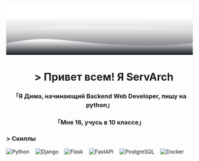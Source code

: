 ![> Привет всем! Я ServArch](https://raw.githubusercontent.com/Qu1nel/Qu1nel/182f0eb3cd4fea058ecc4dd1c60387213f260f39/.github/assets/svg/waves-white.svg)

<div id="toc">
  <ul align="center" style="list-style: none">
    <summary>
      <h1>
        > Привет всем! Я ServArch
      </h1>
    </summary>
  </ul>
</div>

 **<h3 align="center">「Я Дима, начинающий Backend Web Developer, пишу на python」</h3>**
 **<h3 align="center">「Мне 16, учусь в 10 классе」</h3>**

 **<h3 align="left"> > Скиллы</h3>**

<div style="display: flex; flex-wrap: wrap; gap: 8px; justify-content: left;"><img src="https://camo.githubusercontent.com/1736f741ccc2d2083c7fda0012b8c459123b95e1c0c7c52f0f134d94a189535e/68747470733a2f2f696d672e736869656c64732e696f2f62616467652f2d507974686f6e2d3436613266313f7374796c653d666c61742d737175617265266c6f676f3d507974686f6e266c6f676f436f6c6f723d626c61636b26636f6c6f723d7768697465" height="28" alt="Python" style="margin-right: 8px"> <img src="https://camo.githubusercontent.com/995427ce787d6ce95eea3accf9d0d93ad9fef4e4049f3bea8fda33d23646c961/68747470733a2f2f696d672e736869656c64732e696f2f62616467652f2d446a616e676f2d3844443646393f7374796c653d666c61742d737175617265266c6f676f3d646a616e676f266c6f676f436f6c6f723d626c61636b26636f6c6f723d7768697465" height="28" alt="Django" style="margin-right: 8px"> <img src="https://camo.githubusercontent.com/0e04e8db4e7b4d6acd5be7e75ce8f831d439179a93dac898b43808119d3ceecf/68747470733a2f2f696d672e736869656c64732e696f2f62616467652f2d506f737467726553514c2d3436613266313f7374796c653d666c61742d737175617265266c6f676f3d706f737467726573716c266c6f676f436f6c6f723d626c61636b26636f6c6f723d7768697465" height="28" alt="Flask" style="margin-right: 8px"> <img src="https://camo.githubusercontent.com/240a99f7a50238e1497f9080795e01d1dd1293812063295ea5457eb96fc12d3a/68747470733a2f2f696d672e736869656c64732e696f2f62616467652f2d446f636b65722d3436613266313f7374796c653d666c61742d737175617265266c6f676f3d646f636b6572266c6f676f436f6c6f723d626c61636b26636f6c6f723d7768697465" height="28" alt="FastAPI" style="margin-right: 8px"> <img src="https://camo.githubusercontent.com/d257ab218d4e0c155a70b0cb32b5752ccce7c796d58250b69e34b4f1d404c024/68747470733a2f2f696d672e736869656c64732e696f2f62616467652f2d4769742d4630353033323f7374796c653d666c61742d737175617265266c6f676f3d676974266c6f676f436f6c6f723d626c61636b26636f6c6f723d7768697465" height="28" alt="PostgreSQL" style="margin-right: 8px"> <img src="https://camo.githubusercontent.com/f4b62a9e2ec1ca280a45f4eabda75676320ebece43236ac7738b972349fd370e/68747470733a2f2f696d672e736869656c64732e696f2f62616467652f2d4769744875622d3436613266313f7374796c653d666c61742d737175617265266c6f676f3d676974687562266c6f676f436f6c6f723d626c61636b26636f6c6f723d7768697465" height="28" alt="Docker" style="margin-right: 8px"></div>

